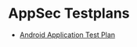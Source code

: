 # AppSec Testplans

- [Android Application Test Plan](https://rakeshkengale.github.io/Testplans-Android/)
